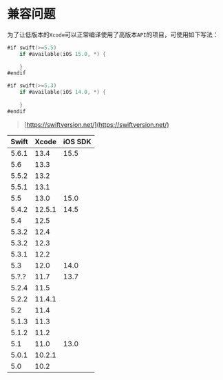 #  兼容问题

为了让低版本的`Xcode`可以正常编译使用了高版本`API`的项目，可使用如下写法：

```swift
#if swift(>=5.5)
    if #available(iOS 15.0, *) {
    
    }
#endif

#if swift(>=5.3)
    if #available(iOS 14.0, *) {
    
    }
#endif
```

> [https://swiftversion.net/](https://swiftversion.net/)


| Swift | Xcode | iOS SDK |
|---|---|---|
| 5.6.1  |  13.4   |  15.5 |
| 5.6    |  13.3   |       |
| 5.5.2  |  13.2   |       |
| 5.5.1  |  13.1   |       |
| 5.5    |  13.0   |  15.0 |
| 5.4.2  |  12.5.1 |  14.5 |
| 5.4    |  12.5   |       |
| 5.3.2  |  12.4   |       |
| 5.3.2  |  12.3   |       |
| 5.3.1  |  12.2   |       |
| 5.3    |  12.0   |  14.0 |
| 5.?.?  |  11.7   |  13.7 |
| 5.2.4  |  11.5   |       |
| 5.2.2  |  11.4.1 |       |
| 5.2    |  11.4   |       |
| 5.1.3  |  11.3   |       |
| 5.1.2  |  11.2   |       |
| 5.1    |  11.0   |  13.0 |
| 5.0.1  |  10.2.1 |       |
| 5.0    |  10.2   |       |

